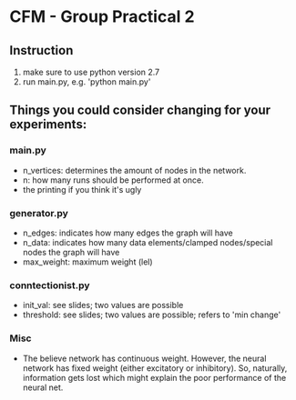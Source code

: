 # CFM - Group Practical 2

## Instruction
1. make sure to use python version 2.7
1. run main.py, e.g. 'python main.py'

## Things you could consider changing for your experiments:
### main.py
* n_vertices: determines the amount of nodes in the network. 
* n: how many runs should be performed at once.
* the printing if you think it's ugly

### generator.py 
* n_edges: indicates how many edges the graph will have
* n_data: indicates how many data elements/clamped nodes/special nodes the graph will have
* max_weight: maximum weight (lel)

### conntectionist.py
* init_val: see slides; two values are possible
* threshold: see slides; two values are possible; refers to 'min change'

### Misc
* The believe network has continuous weight. However, the neural network has fixed weight (either excitatory or inhibitory). So, naturally, information gets lost which might explain the poor performance of the neural net.
